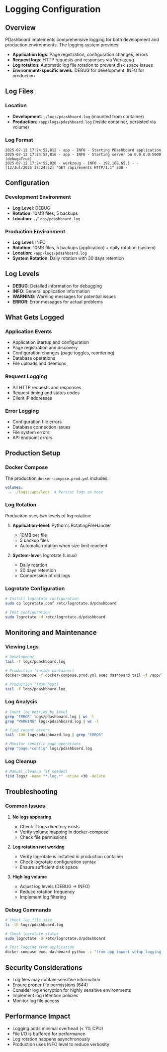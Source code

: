 # Logging Configuration

## Overview

PDashboard implements comprehensive logging for both development and production environments. The logging system provides:

- **Application logs**: Page registration, configuration changes, errors
- **Request logs**: HTTP requests and responses via Werkzeug
- **Log rotation**: Automatic log file rotation to prevent disk space issues
- **Environment-specific levels**: DEBUG for development, INFO for production

## Log Files

### Location
- **Development**: `./logs/pdashboard.log` (mounted from container)
- **Production**: `/app/logs/pdashboard.log` (inside container, persisted via volume)

### Log Format
```
2025-07-12 17:24:52,812 - app - INFO - Starting PDashboard application
2025-07-12 17:24:52,816 - app - INFO - Starting server on 0.0.0.0:5000 (debug=True)
2025-07-12 17:24:52,820 - werkzeug - INFO - 192.168.65.1 - - [12/Jul/2025 17:24:52] "GET /api/events HTTP/1.1" 200 -
```

## Configuration

### Development Environment
- **Log Level**: DEBUG
- **Rotation**: 10MB files, 5 backups
- **Location**: `./logs/pdashboard.log`

### Production Environment
- **Log Level**: INFO
- **Rotation**: 10MB files, 5 backups (application) + daily rotation (system)
- **Location**: `/app/logs/pdashboard.log`
- **System Rotation**: Daily rotation with 30 days retention

## Log Levels

- **DEBUG**: Detailed information for debugging
- **INFO**: General application information
- **WARNING**: Warning messages for potential issues
- **ERROR**: Error messages for actual problems

## What Gets Logged

### Application Events
- Application startup and configuration
- Page registration and discovery
- Configuration changes (page toggles, reordering)
- Database operations
- File uploads and deletions

### Request Logging
- All HTTP requests and responses
- Request timing and status codes
- Client IP addresses

### Error Logging
- Configuration file errors
- Database connection issues
- File system errors
- API endpoint errors

## Production Setup

### Docker Compose
The production `docker-compose.prod.yml` includes:
```yaml
volumes:
  - ./logs:/app/logs  # Persist logs on host
```

### Log Rotation
Production uses two levels of log rotation:

1. **Application-level**: Python's RotatingFileHandler
   - 10MB per file
   - 5 backup files
   - Automatic rotation when size limit reached

2. **System-level**: logrotate (Linux)
   - Daily rotation
   - 30 days retention
   - Compression of old logs

### Logrotate Configuration
```bash
# Install logrotate configuration
sudo cp logrotate.conf /etc/logrotate.d/pdashboard

# Test configuration
sudo logrotate -d /etc/logrotate.d/pdashboard
```

## Monitoring and Maintenance

### Viewing Logs
```bash
# Development
tail -f logs/pdashboard.log

# Production (inside container)
docker-compose -f docker-compose.prod.yml exec dashboard tail -f /app/logs/pdashboard.log

# Production (from host)
tail -f logs/pdashboard.log
```

### Log Analysis
```bash
# Count log entries by level
grep "ERROR" logs/pdashboard.log | wc -l
grep "WARNING" logs/pdashboard.log | wc -l

# Find recent errors
tail -100 logs/pdashboard.log | grep "ERROR"

# Monitor specific page operations
grep "page.*config" logs/pdashboard.log
```

### Log Cleanup
```bash
# Manual cleanup (if needed)
find logs/ -name "*.log.*" -mtime +30 -delete
```

## Troubleshooting

### Common Issues

1. **No logs appearing**
   - Check if logs directory exists
   - Verify volume mapping in docker-compose
   - Check file permissions

2. **Log rotation not working**
   - Verify logrotate is installed in production container
   - Check logrotate configuration syntax
   - Ensure sufficient disk space

3. **High log volume**
   - Adjust log levels (DEBUG → INFO)
   - Reduce rotation frequency
   - Implement log filtering

### Debug Commands
```bash
# Check log file size
ls -lh logs/pdashboard.log

# Check logrotate status
sudo logrotate -d /etc/logrotate.d/pdashboard

# Test logging from application
docker-compose exec dashboard python -c "from app import setup_logging; logger = setup_logging(); logger.info('Test message')"
```

## Security Considerations

- Log files may contain sensitive information
- Ensure proper file permissions (644)
- Consider log encryption for highly sensitive environments
- Implement log retention policies
- Monitor log file access

## Performance Impact

- Logging adds minimal overhead (< 1% CPU)
- File I/O is buffered for performance
- Log rotation happens asynchronously
- Production uses INFO level to reduce verbosity 